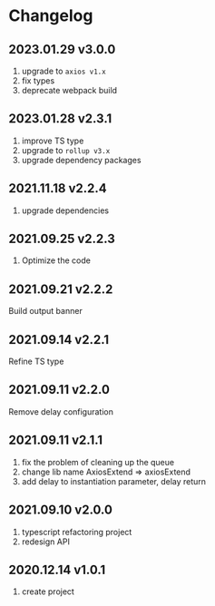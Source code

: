 # Changelog

## 2023.01.29 v3.0.0

1. upgrade to `axios v1.x`
2. fix types
3. deprecate webpack build

## 2023.01.28 v2.3.1

1. improve TS type
2. upgrade to `rollup v3.x`
3. upgrade dependency packages

## 2021.11.18 v2.2.4

1. upgrade dependencies

## 2021.09.25 v2.2.3

1. Optimize the code

## 2021.09.21 v2.2.2

Build output banner

## 2021.09.14 v2.2.1

Refine TS type

## 2021.09.11 v2.2.0

Remove delay configuration

## 2021.09.11 v2.1.1

1. fix the problem of cleaning up the queue
2. change lib name AxiosExtend => axiosExtend
3. add delay to instantiation parameter, delay return

## 2021.09.10 v2.0.0

1. typescript refactoring project
2. redesign API

## 2020.12.14 v1.0.1

1. create project
